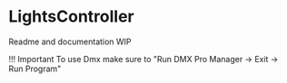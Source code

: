 # LightsController

Readme and documentation WIP

!!! Important
    To use Dmx make sure to "Run DMX Pro Manager -> Exit -> Run Program"

